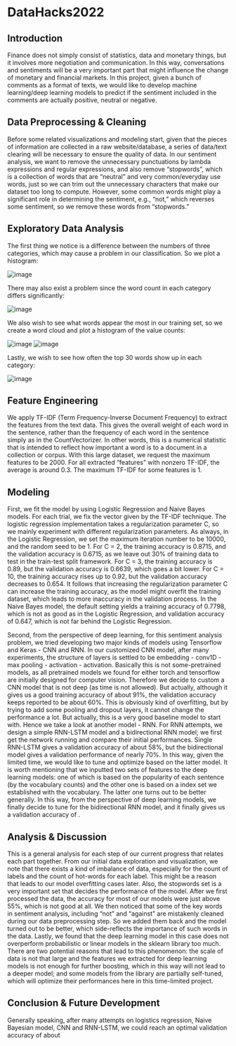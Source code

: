 
# DataHacks2022

## Introduction

Finance does not simply consist of statistics, data and monetary things, but it involves more negotiation and communication. In this way, conversations and sentiments will be a very important part that might influence the change of monetary and financial markets. In this project, given a bunch of comments as a format of texts, we would like to develop machine learning/deep learning models to predict if the sentiment included in the comments are actually positive, neutral or negative.

## Data Preprocessing & Cleaning

Before some related visualizations and modeling start, given that the pieces of information are collected in a raw website/database, a series of data/text clearing will be necessary to ensure the quality of data. In our sentiment analysis, we want to remove the unnecessary punctuations by lambda expressions and regular expressions, and also remove “stopwords”, which is a collection of words that are “neutral” and very common/everyday use words, just so we can trim out the unnecessary characters that make our dataset too long to compute. However, some common words might play a significant role in determining the sentiment, e.g., “not,” which reverses some sentiment, so we remove these words from “stopwords.”

## Exploratory Data Analysis

The first thing we notice is a difference between the numbers of three categories, which may cause a problem in our classification. So we plot a histogram:

![image](https://user-images.githubusercontent.com/27839519/162640346-9ff79ee0-7028-485d-9410-bc85305514b1.png)


There may also exist a problem since the word count in each category differs significantly:

![image](https://user-images.githubusercontent.com/27839519/162640338-efcf2912-e60e-438c-84e3-f6b28d5c480a.png)


We also wish to see what words appear the most in our training set, so we create a word cloud and plot a histogram of the value counts:

![image](https://user-images.githubusercontent.com/27839519/162640371-b19ad632-8b7f-4ce8-9024-050590c02766.png)
![image](https://user-images.githubusercontent.com/27839519/162640519-6f3ddbb7-16fb-435a-bab1-d0e88a5ecbd2.png)

Lastly, we wish to see how often the top 30 words show up in each category:

![image](https://user-images.githubusercontent.com/27839519/162640321-db4d7940-6359-4a6a-b0f2-fc3fd44df7f6.png)


## Feature Engineering

We apply TF-IDF (Term Frequency-Inverse Document Frequency) to extract the features from the text data. This gives the overall weight of each word in the sentence, rather than the frequency of each word in the sentence simply as in the CountVectorizer. In other words, this is a numerical statistic that is intended to reflect how important a word is to a document in a collection or corpus. With this large dataset, we request the maximum features to be 2000. For all extracted “features” with nonzero TF-IDF, the average is around 0.3. The maximum TF-IDF for some features is 1. 

## Modeling

First, we fit the model by using Logistic Regression and Naive Bayes models. For each trial, we fix the vector given by the TF-IDF technique. The logistic regression implementation takes a regularization parameter C, so we mainly experiment with different regularization parameters. As always, in the Logistic Regression, we set the maximum iteration number to be 10000, and the random seed to be 1. For C = 2, the training accuracy is 0.8715, and the validation accuracy is 0.6715, as we leave out 30% of training data to test in the train-test split framework. For C = 3, the training accuracy is 0.89, but the validation accuracy is 0.6639, which goes a bit lower. For C = 10, the training accuracy rises up to 0.92, but the validation accuracy decreases to 0.654. It follows that increasing the regularization parameter C can increase the training accuracy, as the model might overfit the training dataset, which leads to more inaccuracy in the validation process. In the Naive Bayes model, the default setting yields a training accuracy of 0.7798, which is not as good as in the Logistic Regression, and validation accuracy of 0.647, which is not far behind the Logistic Regression. 

Second, from the perspective of deep learning, for this sentiment analysis problem, we tried developing two major kinds of models using Tensorflow and Keras - CNN and RNN. In our customized CNN model, after many experiments, the structure of layers is settled to be embedding - conv1D - max pooling - activation - activation. Basically this is not some-pretrained models, as all pretrained models we found for either torch and tensorflow are initially designed for computer vision. Therefore we decide to custom a CNN model that is not deep (as time is not allowed). But actually, although it gives us a good training accuracy of about 91%, the validation accuracy keeps reported to be about 60%. This is obviously kind of overfitting, but by trying to add some pooling and dropout layers, it cannot change the performance a lot. But actually, this is a very good baseline model to start with. Hence we take a look at another model - RNN. For RNN attempts, we design a simple RNN-LSTM model and a bidirectional RNN model; we first get the network running and compare their initial performances. Single RNN-LSTM gives a validation accuracy of about 58%, but the bidirectional model gives a validation performance of nearly 70%. In this way, given the limited time, we would like to tune and optimize based on the latter model. It is worth mentioning that we inputted two sets of features to the deep learning models: one of which is based on the popularity of each sentence (by the vocabulary counts) and the other one is based on a index set we established with the vocabulary. The latter one turns out to be better generally.  In this way, from the perspective of deep learning models, we finally decide to tune for the bidirectional RNN model, and it finally gives us a validation accuracy of .

## Analysis & Discussion

This is a general analysis for each step of our current progress that relates each part together. From our initial data exploration and visualization, we note that there exists a kind of imbalance of data, especially for the count of labels and the count of hot-words for each label. This might be a reason that leads to our model overfitting cases later. Also, the stopwords set is a very important set that decides the performance of the model. After we first processed the data, the accuracy for most of our models were just above 55%, which is not good at all. We then noticed that some of the key words in sentiment analysis, including “not” and “against” are mistakenly cleaned during our data preprocessing step. So we added them back and the model turned out to be better, which side-reflects the importance of such words in the data. Lastly, we found that the deep learning model in this case does not overperform probabilistic or linear models in the sklearn library too much. There are two potential reasons that lead to this phenomenon: the scale of data is not that large and the features we extracted for deep learning models is not enough for further boosting, which in this way will not lead to a deeper model; and some models from the library are partially self-tuned, which will optimize their performances here in this time-limited project.

## Conclusion & Future Development

Generally speaking, after many attempts on logistics regression, Naive Bayesian model, CNN and RNN-LSTM, we could reach an optimal validation accuracy of about 
